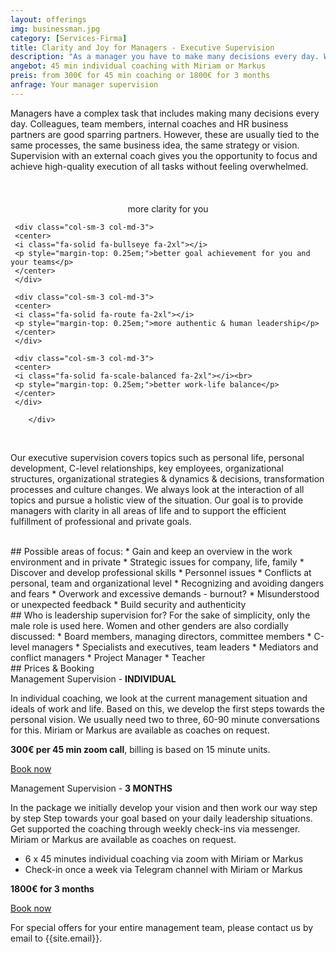 ```yaml
---
layout: offerings
img: businessman.jpg
category: [Services-Firma]
title: Clarity and Joy for Managers - Executive Supervision
description: "As a manager you have to make many decisions every day. We offer you holistic supervision and consider the interaction of all your topics."
angebot: 45 min individual coaching with Miriam or Markus
preis: from 300€ for 45 min coaching or 1800€ for 3 months
anfrage: Your manager supervision
---
```


Managers have a complex task that includes making many decisions every day. Colleagues, team members, internal coaches and HR business partners are good sparring partners. However, these are usually tied to the same processes, the same business idea, the same strategy or vision. Supervision with an external coach gives you the opportunity to focus and achieve high-quality execution of all tasks without feeling overwhelmed.

<br>
<div class="container">
  <div class="row">

  <div class="col-sm-3 col-md-3">
     <center>
     <i class="fa-solid fa-glasses fa-2xl"></i><br>
     <p style="margin-top: 0.25em;">more clarity for you</p>
     </center>
     </div>

     <div class="col-sm-3 col-md-3">
     <center>
     <i class="fa-solid fa-bullseye fa-2xl"></i>
     <p style="margin-top: 0.25em;">better goal achievement for you and your teams</p>
     </center>
     </div>

     <div class="col-sm-3 col-md-3">
     <center>
     <i class="fa-solid fa-route fa-2xl"></i>
     <p style="margin-top: 0.25em;">more authentic & human leadership</p>
     </center>
     </div>

     <div class="col-sm-3 col-md-3">
     <center>
     <i class="fa-solid fa-scale-balanced fa-2xl"></i><br>
     <p style="margin-top: 0.25em;">better work-life balance</p>
     </center>
     </div>       

        </div>
  </div>
<br>

Our executive supervision covers topics such as personal life, personal development, C-level relationships, key employees, organizational structures, organizational strategies & dynamics & decisions, transformation processes and culture changes. We always look at the interaction of all topics and pursue a holistic view of the situation. Our goal is to provide managers with clarity in all areas of life and to support the efficient fulfillment of professional and private goals.

<br>
## Possible areas of focus:
* Gain and keep an overview in the work environment and in private
* Strategic issues for company, life, family
* Discover and develop professional skills
* Personnel issues
* Conflicts at personal, team and organizational level
* Recognizing and avoiding dangers and fears
* Overwork and excessive demands - burnout?
* Misunderstood or unexpected feedback
* Build security and authenticity

<br>
## Who is leadership supervision for?
For the sake of simplicity, only the male role is used here. Women and other genders are also cordially discussed:
* Board members, managing directors, committee members
* C-level managers
* Specialists and executives, team leaders
* Mediators and conflict managers
* Project Manager
* Teacher

<br>
## Prices & Booking

<div class="panel panel-info">
<div class="panel-heading">Management Supervision - <b>INDIVIDUAL</b></div>
<div class="panel-body">
   <p>In individual coaching, we look at the current management situation and ideals of work and life. Based on this, we develop the first steps towards the personal vision. We usually need two to three, 60-90 minute conversations for this. Miriam or Markus are available as coaches on request.</p>
   <b>300€ per 45 min zoom call</b>, billing is based on 15 minute units.
   <p><a href="mailto:{{ site.email }}?subject=Executive Supervision - Individual" target="_blank" class="btn btn-primary">Book now</a></p>
</div>
</div>

<div class="panel panel-info">
<div class="panel-heading">Management Supervision - <b>3 MONTHS</b></div>
<div class="panel-body">
   <p>In the package we initially develop your vision and then work our way step by step
   Step towards your goal based on your daily leadership situations. Get supported
   the coaching through weekly check-ins via messenger. Miriam or Markus are available as coaches on request.</p>
   <ul>
   <li>6 x 45 minutes individual coaching via zoom with Miriam or Markus</li>
   <li>Check-in once a week via Telegram channel with Miriam or Markus</li>
   </ul>
   <b>1800€ for 3 months</b>
   <p><a href="mailto:{{ site.email }}?subject=Management Supervision - 3 months" target="_blank" class="btn btn-primary">Book now</a></p>
</div>
</div>

For special offers for your entire management team, please contact us by email
to {{site.email}}.

<!--
<br>
## FAQ
<div class="panel-group" id="accordion" role="tablist" aria-multiselectable="true">

  <div class="panel panel-default">

    <div class="panel-heading" role="tab" id="headingOne">
      <h4 class="panel-title">
        <a role="button" data-toggle="collapse" data-parent="#accordion" href="#collapseOne" aria-expanded="false" aria-controls="collapseOne">
          Treffen wir uns persönlich oder findet die Supervision online statt?
        </a>
      </h4>
    </div>

    <div id="collapseOne" class="panel-collapse collapse in" role="tabpanel" aria-labelledby="headingOne">
      <div class="panel-body">
        Aktuell bieten wir coaching nur online an.
      </div>
    </div>

  </div>

  </div>

-->
